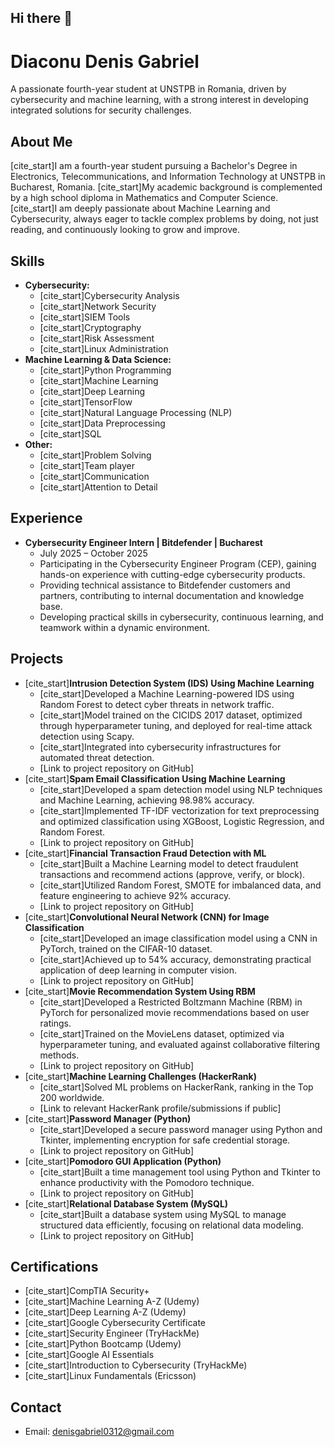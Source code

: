 ## Hi there 👋

# Diaconu Denis Gabriel

A passionate fourth-year student at UNSTPB in Romania, driven by cybersecurity and machine learning, with a strong interest in developing integrated solutions for security challenges.

## About Me

[cite_start]I am a fourth-year student pursuing a Bachelor's Degree in Electronics, Telecommunications, and Information Technology at UNSTPB in Bucharest, Romania. [cite_start]My academic background is complemented by a high school diploma in Mathematics and Computer Science. [cite_start]I am deeply passionate about Machine Learning and Cybersecurity, always eager to tackle complex problems by doing, not just reading, and continuously looking to grow and improve.

## Skills

* **Cybersecurity:**
    * [cite_start]Cybersecurity Analysis 
    * [cite_start]Network Security 
    * [cite_start]SIEM Tools 
    * [cite_start]Cryptography 
    * [cite_start]Risk Assessment 
    * [cite_start]Linux Administration 
* **Machine Learning & Data Science:**
    * [cite_start]Python Programming 
    * [cite_start]Machine Learning 
    * [cite_start]Deep Learning 
    * [cite_start]TensorFlow 
    * [cite_start]Natural Language Processing (NLP) 
    * [cite_start]Data Preprocessing 
    * [cite_start]SQL 
* **Other:**
    * [cite_start]Problem Solving 
    * [cite_start]Team player 
    * [cite_start]Communication 
    * [cite_start]Attention to Detail 

## Experience

* **Cybersecurity Engineer Intern | Bitdefender | Bucharest**
    * July 2025 – October 2025
    * Participating in the Cybersecurity Engineer Program (CEP), gaining hands-on experience with cutting-edge cybersecurity products.
    * Providing technical assistance to Bitdefender customers and partners, contributing to internal documentation and knowledge base.
    * Developing practical skills in cybersecurity, continuous learning, and teamwork within a dynamic environment.

## Projects

* [cite_start]**Intrusion Detection System (IDS) Using Machine Learning** 
    * [cite_start]Developed a Machine Learning-powered IDS using Random Forest to detect cyber threats in network traffic.
    * [cite_start]Model trained on the CICIDS 2017 dataset, optimized through hyperparameter tuning, and deployed for real-time attack detection using Scapy.
    * [cite_start]Integrated into cybersecurity infrastructures for automated threat detection.
    * [Link to project repository on GitHub]
* [cite_start]**Spam Email Classification Using Machine Learning** 
    * [cite_start]Developed a spam detection model using NLP techniques and Machine Learning, achieving 98.98% accuracy.
    * [cite_start]Implemented TF-IDF vectorization for text preprocessing and optimized classification using XGBoost, Logistic Regression, and Random Forest.
    * [Link to project repository on GitHub]
* [cite_start]**Financial Transaction Fraud Detection with ML** 
    * [cite_start]Built a Machine Learning model to detect fraudulent transactions and recommend actions (approve, verify, or block).
    * [cite_start]Utilized Random Forest, SMOTE for imbalanced data, and feature engineering to achieve 92% accuracy.
    * [Link to project repository on GitHub]
* [cite_start]**Convolutional Neural Network (CNN) for Image Classification** 
    * [cite_start]Developed an image classification model using a CNN in PyTorch, trained on the CIFAR-10 dataset.
    * [cite_start]Achieved up to 54% accuracy, demonstrating practical application of deep learning in computer vision.
    * [Link to project repository on GitHub]
* [cite_start]**Movie Recommendation System Using RBM** 
    * [cite_start]Developed a Restricted Boltzmann Machine (RBM) in PyTorch for personalized movie recommendations based on user ratings.
    * [cite_start]Trained on the MovieLens dataset, optimized via hyperparameter tuning, and evaluated against collaborative filtering methods.
    * [Link to project repository on GitHub]
* [cite_start]**Machine Learning Challenges (HackerRank)** 
    * [cite_start]Solved ML problems on HackerRank, ranking in the Top 200 worldwide.
    * [Link to relevant HackerRank profile/submissions if public]
* [cite_start]**Password Manager (Python)** 
    * [cite_start]Developed a secure password manager using Python and Tkinter, implementing encryption for safe credential storage.
    * [Link to project repository on GitHub]
* [cite_start]**Pomodoro GUI Application (Python)** 
    * [cite_start]Built a time management tool using Python and Tkinter to enhance productivity with the Pomodoro technique.
    * [Link to project repository on GitHub]
* [cite_start]**Relational Database System (MySQL)** 
    * [cite_start]Built a database system using MySQL to manage structured data efficiently, focusing on relational data modeling.
    * [Link to project repository on GitHub]

## Certifications

* [cite_start]CompTIA Security+ 
* [cite_start]Machine Learning A-Z (Udemy) 
* [cite_start]Deep Learning A-Z (Udemy) 
* [cite_start]Google Cybersecurity Certificate 
* [cite_start]Security Engineer (TryHackMe) 
* [cite_start]Python Bootcamp (Udemy) 
* [cite_start]Google AI Essentials 
* [cite_start]Introduction to Cybersecurity (TryHackMe) 
* [cite_start]Linux Fundamentals (Ericsson) 


## Contact

* Email: denisgabriel0312@gmail.com
